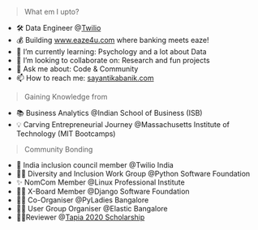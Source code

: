 <!--
![Alt Text](https://emojis.slackmojis.com/emojis/images/1497901371/2453/alert.gif)
## Don't waste time....   
-->
<!--
**sayantikabanik/sayantikabanik** is a ✨ _special_ ✨ repository because its `README.md` (this file) appears on your GitHub profile.
-->
> What em I upto?
- 🛠 Data Engineer @[Twilio](https://twilio.com)
- 💰 Building www.eaze4u.com where banking meets eaze!
- 🌱 I’m currently learning: Psychology and a lot about Data 
- 👯 I’m looking to collaborate on: Research and fun projects
- 💬 Ask me about: Code & Community
- 📫 How to reach me: [sayantikabanik.com](https://www.sayantikabanik.com)

> Gaining Knowledge from 
- 📚 Business Analytics @Indian School of Business (ISB)
- 💡 Carving Entrepreneurial Journey @Massachusetts Institute of Technology (MIT Bootcamps)

> Community Bonding
- 🌟 India inclusion council member @Twilio India
- ✌🏽 Diversity and Inclusion Work Group @Python Software Foundation
- ✨ NomCom Member @Linux Professional Institute
- 💪🏽 X-Board Member @Django Software Foundation
- ✌🏽 Co-Organiser @PyLadies Bangalore
- 🙌🏽 User Group Organiser @Elastic Bangalore 
- ✌🏽Reviewer @[Tapia 2020 Scholarship](https://tapiaconference.cmd-it.org/)
